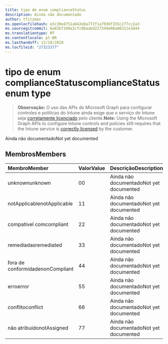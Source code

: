 ```yaml
---
title: tipo de enum complianceStatus
description: Ainda não documentado
author: tfitzmac
ms.openlocfilehash: e3c30e4751a642e8a772f1a7936f155c277cc2a3
ms.sourcegitcommit: 6a82bf240a3cfc0baabd227349e08a08311e3d44
ms.translationtype: MT
ms.contentlocale: pt-BR
ms.lasthandoff: 12/18/2018
ms.locfileid: "27323377"
---
```

# <a name="compliancestatus-enum-type"></a><span data-ttu-id="1a028-103">tipo de enum complianceStatus</span><span class="sxs-lookup"><span data-stu-id="1a028-103">complianceStatus enum type</span></span>

> <span data-ttu-id="1a028-104">**Observação:** O uso das APIs do Microsoft Graph para configurar controles e políticas do Intune ainda exige que o serviço do Intune seja [corretamente licenciado](https://go.microsoft.com/fwlink/?linkid=839381) pelo cliente.</span><span class="sxs-lookup"><span data-stu-id="1a028-104">**Note:** Using the Microsoft Graph APIs to configure Intune controls and policies still requires that the Intune service is [correctly licensed](https://go.microsoft.com/fwlink/?linkid=839381) by the customer.</span></span>

<span data-ttu-id="1a028-105">Ainda não documentado</span><span class="sxs-lookup"><span data-stu-id="1a028-105">Not yet documented</span></span>
## <a name="members"></a><span data-ttu-id="1a028-106">Membros</span><span class="sxs-lookup"><span data-stu-id="1a028-106">Members</span></span>
|<span data-ttu-id="1a028-107">Membro</span><span class="sxs-lookup"><span data-stu-id="1a028-107">Member</span></span>|<span data-ttu-id="1a028-108">Valor</span><span class="sxs-lookup"><span data-stu-id="1a028-108">Value</span></span>|<span data-ttu-id="1a028-109">Descrição</span><span class="sxs-lookup"><span data-stu-id="1a028-109">Description</span></span>|
|:---|:---|:---|
|<span data-ttu-id="1a028-110">unknown</span><span class="sxs-lookup"><span data-stu-id="1a028-110">unknown</span></span>|<span data-ttu-id="1a028-111">0</span><span class="sxs-lookup"><span data-stu-id="1a028-111">0</span></span>|<span data-ttu-id="1a028-112">Ainda não documentado</span><span class="sxs-lookup"><span data-stu-id="1a028-112">Not yet documented</span></span>|
|<span data-ttu-id="1a028-113">notApplicable</span><span class="sxs-lookup"><span data-stu-id="1a028-113">notApplicable</span></span>|<span data-ttu-id="1a028-114">1</span><span class="sxs-lookup"><span data-stu-id="1a028-114">1</span></span>|<span data-ttu-id="1a028-115">Ainda não documentado</span><span class="sxs-lookup"><span data-stu-id="1a028-115">Not yet documented</span></span>|
|<span data-ttu-id="1a028-116">compatível com</span><span class="sxs-lookup"><span data-stu-id="1a028-116">compliant</span></span>|<span data-ttu-id="1a028-117">2</span><span class="sxs-lookup"><span data-stu-id="1a028-117">2</span></span>|<span data-ttu-id="1a028-118">Ainda não documentado</span><span class="sxs-lookup"><span data-stu-id="1a028-118">Not yet documented</span></span>|
|<span data-ttu-id="1a028-119">remediadas</span><span class="sxs-lookup"><span data-stu-id="1a028-119">remediated</span></span>|<span data-ttu-id="1a028-120">3</span><span class="sxs-lookup"><span data-stu-id="1a028-120">3</span></span>|<span data-ttu-id="1a028-121">Ainda não documentado</span><span class="sxs-lookup"><span data-stu-id="1a028-121">Not yet documented</span></span>|
|<span data-ttu-id="1a028-122">fora de conformidade</span><span class="sxs-lookup"><span data-stu-id="1a028-122">nonCompliant</span></span>|<span data-ttu-id="1a028-123">4</span><span class="sxs-lookup"><span data-stu-id="1a028-123">4</span></span>|<span data-ttu-id="1a028-124">Ainda não documentado</span><span class="sxs-lookup"><span data-stu-id="1a028-124">Not yet documented</span></span>|
|<span data-ttu-id="1a028-125">erro</span><span class="sxs-lookup"><span data-stu-id="1a028-125">error</span></span>|<span data-ttu-id="1a028-126">5</span><span class="sxs-lookup"><span data-stu-id="1a028-126">5</span></span>|<span data-ttu-id="1a028-127">Ainda não documentado</span><span class="sxs-lookup"><span data-stu-id="1a028-127">Not yet documented</span></span>|
|<span data-ttu-id="1a028-128">conflito</span><span class="sxs-lookup"><span data-stu-id="1a028-128">conflict</span></span>|<span data-ttu-id="1a028-129">6</span><span class="sxs-lookup"><span data-stu-id="1a028-129">6</span></span>|<span data-ttu-id="1a028-130">Ainda não documentado</span><span class="sxs-lookup"><span data-stu-id="1a028-130">Not yet documented</span></span>|
|<span data-ttu-id="1a028-131">não atribuído</span><span class="sxs-lookup"><span data-stu-id="1a028-131">notAssigned</span></span>|<span data-ttu-id="1a028-132">7</span><span class="sxs-lookup"><span data-stu-id="1a028-132">7</span></span>|<span data-ttu-id="1a028-133">Ainda não documentado</span><span class="sxs-lookup"><span data-stu-id="1a028-133">Not yet documented</span></span>|



